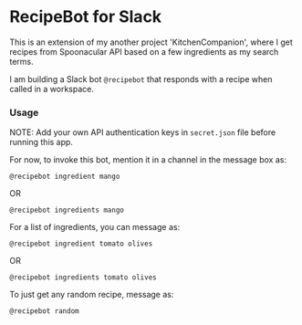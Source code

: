 # RecipeBot for Slack

This is an extension of my another project 'KitchenCompanion', where I get recipes from Spoonacular API based on a few ingredients as my search terms.

I am building a Slack bot `@recipebot` that responds with a recipe when called in a workspace.

### Usage

NOTE: Add your own API authentication keys in `secret.json` file before running this app.

For now, to invoke this bot, mention it in a channel in the message box as:

```
@recipebot ingredient mango
```

OR 

```
@recipebot ingredients mango
```

For a list of ingredients, you can message as:

```
@recipebot ingredient tomato olives
```

OR

```
@recipebot ingredients tomato olives
```

To just get any random recipe, message as:

```
@recipebot random
```